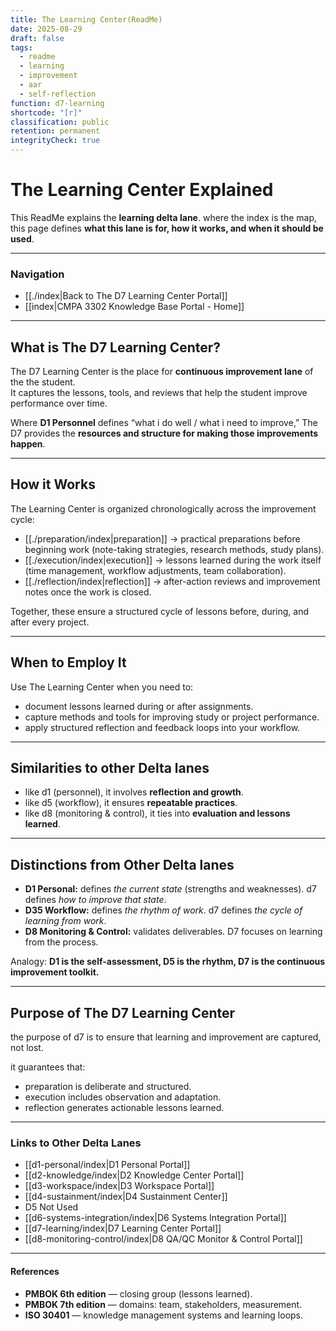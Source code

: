 ```yaml
---
title: The Learning Center(ReadMe)
date: 2025-08-29
draft: false
tags:
  - readme
  - learning
  - improvement
  - aar
  - self-reflection
function: d7-learning
shortcode: "[r]"
classification: public
retention: permanent
integrityCheck: true
---
```

# The Learning Center Explained

This ReadMe explains the **learning delta lane**. where the index is the map, this page defines **what this lane is for, how it works, and when it should be used**.  

---
### Navigation

- [[./index|Back to The D7 Learning Center Portal]]  
- [[index|CMPA 3302 Knowledge Base Portal - Home]]

---
## What is The D7 Learning Center?

The D7 Learning Center is the place for **continuous improvement lane** of the the student.  
It captures the lessons, tools, and reviews that help the student improve performance over time.  

Where **D1 Personnel** defines “what i do well / what i need to improve,” The D7 provides the **resources and structure for making those improvements happen**.  

---
## How it Works

The Learning Center is organized chronologically across the improvement cycle:  

- [[./preparation/index|preparation]] → practical preparations before beginning work (note-taking strategies, research methods, study plans).  
- [[./execution/index|execution]] → lessons learned during the work itself (time management, workflow adjustments, team collaboration).  
- [[./reflection/index|reflection]] → after-action reviews and improvement notes once the work is closed.  

Together, these ensure a structured cycle of lessons before, during, and after every project.  

---
## When to Employ It

Use The Learning Center when you need to:  
- document lessons learned during or after assignments.  
- capture methods and tools for improving study or project performance.  
- apply structured reflection and feedback loops into your workflow.  

---
## Similarities to other Delta lanes

- like d1 (personnel), it involves **reflection and growth**.  
- like d5 (workflow), it ensures **repeatable practices**.  
- like d8 (monitoring & control), it ties into **evaluation and lessons learned**.  

---
## Distinctions from Other Delta lanes

- **D1 Personal:** defines *the current state* (strengths and weaknesses). d7 defines *how to improve that state*.  
- **D35 Workflow:** defines *the rhythm of work*. d7 defines *the cycle of learning from work*.  
- **D8  Monitoring & Control:** validates deliverables. D7 focuses on learning from the process.  

Analogy: **D1 is the self-assessment, D5 is the rhythm, D7 is the continuous improvement toolkit.**

---
## Purpose of The D7 Learning Center

the purpose of d7 is to ensure that learning and improvement are captured, not lost.  

it guarantees that:  
- preparation is deliberate and structured.  
- execution includes observation and adaptation.  
- reflection generates actionable lessons learned.  

---
### Links to Other Delta Lanes  

- [[d1-personal/index|D1 Personal Portal]]  
- [[d2-knowledge/index|D2 Knowledge Center Portal]]
- [[d3-workspace/index|D3 Workspace Portal]] 
- [[d4-sustainment/index|D4 Sustainment Center]]  
- D5 Not Used
- [[d6-systems-integration/index|D6 Systems Integration Portal]]  
- [[d7-learning/index|D7 Learning Center Portal]]  
- [[d8-monitoring-control/index|D8 QA/QC Monitor & Control Portal]]  

---
####  **References**

- **PMBOK 6th edition** — closing group (lessons learned).  
- **PMBOK 7th edition** — domains: team, stakeholders, measurement.  
- **ISO 30401** — knowledge management systems and learning loops.  

